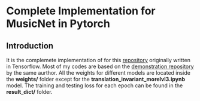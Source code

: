 # Complete Implementation for MusicNet in Pytorch 
## Introduction
It is the complemete implementation of for this [repository](https://github.com/jthickstun/thickstun2018invariances/) originally written in Tensorflow. Most of my codes are based on the [demonstration repository](https://github.com/jthickstun/pytorch_musicnet) by the same aurthor.
All the weights for different models are located inside the **weights/** folder except for the  	**translation_invariant_morelvl3.ipynb** model. The training and testing loss for each epoch can be found in the **result_dict/** folder.

